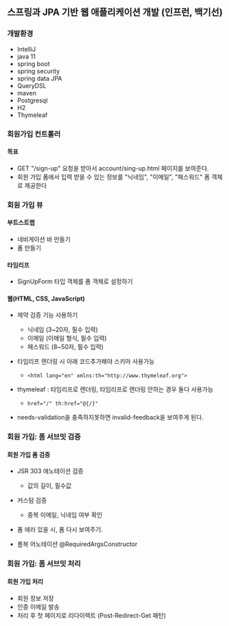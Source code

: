 ## 스프링과 JPA 기반 웹 애플리케이션 개발 (인프런, 백기선)

### 개발환경
+ IntelliJ
+ java 11
+ spring boot
+ spring security
+ spring data JPA
+ QueryDSL
+ maven
+ Postgresql
+ H2
+ Thymeleaf

### 회원가입 컨트롤러
#### 목표
+ GET "/sign-up" 요청을 받아서 account/sing-up.html 페이지를 보여준다.
+ 회원 가입 폼에서 입력 받을 수 있는 정보를 "닉네임", "이메일", "패스워드" 폼 객체로 제공한다

### 회원 가입 뷰

#### 부트스트랩
+ 네비게이션 바 만들기
+ 폼 만들기
#### 타임리프
+ SignUpForm 타입 객체를 폼 객체로 설정하기
#### 웹(HTML, CSS, JavaScript)
+ 제약 검증 기능 사용하기
  - 닉네임 (3~20자, 필수 입력)
  - 이메일 (이메일 형식, 필수 입력)
  - 패스워드 (8~50자, 필수 입력)

+ 타입리프 렌더링 시 아래 코드추가해야 스키마 사용가능 
  - ```<html lang="en" xmlns:th="http://www.thymeleaf.org">```
+ thymeleaf : 타임리프로 렌더링, 타임리프로 렌더링 안하는 경우 둘다 사용가능
  - ```href="/" th:href="@{/}"```
+ needs-validation을 충족하지못하면 invalid-feedback을 보여주게 된다.

### 회원 가입: 폼 서브밋 검증
#### 회원 가입 폼 검증
+ JSR 303 애노테이션 검증
  - 값의 길이, 필수값
+ 커스텀 검증
  - 중복 이메일, 닉네임 여부 확인
+ 폼 에러 있을 시, 폼 다시 보여주기.

+ 롬복 어노테이션 @RequiredArgsConstructor
  
### 회원 가입: 폼 서브밋 처리

#### 회원 가입 처리
+ 회원 정보 저장
+ 인증 이메일 발송
+ 처리 후 첫 페이지로 리다이렉트 (Post-Redirect-Get 패턴)


